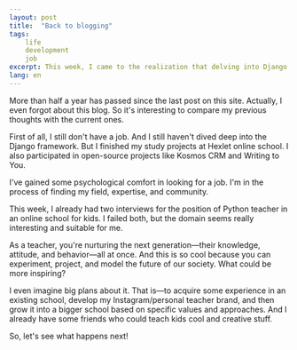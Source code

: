 ```yaml
---
layout: post
title:  "Back to blogging"
tags: 
    life
    development
    job
excerpt: This week, I came to the realization that delving into Django can be a challenging
lang: en
---
```

More than half a year has passed since the last post on this site. Actually, I even forgot about this blog. So it's interesting to compare my previous thoughts with the current ones.

First of all, I still don't have a job. And I still haven't dived deep into the Django framework. But I finished my study projects at Hexlet online school. I also participated in open-source projects like Kosmos CRM and Writing to You.

I've gained some psychological comfort in looking for a job. I'm in the process of finding my field, expertise, and community.

This week, I already had two interviews for the position of Python teacher in an online school for kids. I failed both, but the domain seems really interesting and suitable for me.

As a teacher, you're nurturing the next generation—their knowledge, attitude, and behavior—all at once. And this is so cool because you can experiment, project, and model the future of our society. What could be more inspiring?

I even imagine big plans about it. That is—to acquire some experience in an existing school, develop my Instagram/personal teacher brand, and then grow it into a bigger school based on specific values and approaches. And I already have some friends who could teach kids cool and creative stuff.

So, let's see what happens next!